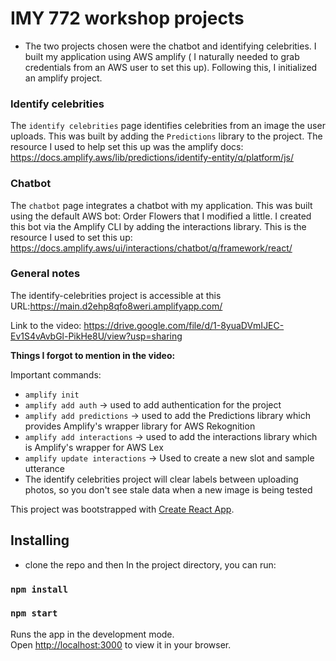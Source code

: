 # IMY 772 workshop projects

- The two projects chosen were the chatbot and identifying celebrities. I built my application using AWS amplify ( I naturally needed to grab credentials from an AWS user to set this up). Following this, I initialized an amplify project. 

### Identify celebrities

The `identify celebrities` page identifies celebrities from an image the user uploads. This was built by adding the `Predictions` library to the project. 
The resource I used to help set this up was the amplify docs:  https://docs.amplify.aws/lib/predictions/identify-entity/q/platform/js/

### Chatbot

The `chatbot` page integrates a chatbot with my application. This was built using the default AWS bot: Order Flowers that I modified a little. I created this bot via the Amplify CLI by adding the interactions library. 
This is the resource I used to set this up: https://docs.amplify.aws/ui/interactions/chatbot/q/framework/react/

### General notes 

The identify-celebrities project is accessible at this URL:https://main.d2ehp8qfo8weri.amplifyapp.com/

Link to the video: https://drive.google.com/file/d/1-8yuaDVmIJEC-Ev1S4vAvbGl-PikHe8U/view?usp=sharing

**Things I forgot to mention in the video:**

Important commands: 
* `amplify init`
* `amplify add auth` -> used to add authentication for the project
* `amplify add predictions` -> used to add the Predictions library which provides Amplify's wrapper library for AWS Rekognition
* `amplify add interactions` -> used to add the interactions library which is Amplify's wrapper for AWS Lex
* `amplify update interactions` -> Used to create a new slot and sample utterance 
* The identify celebrities project will clear labels between uploading photos, so you don't see stale data when a new image is being tested

This project was bootstrapped with [Create React App](https://github.com/facebook/create-react-app).

## Installing

- clone the repo and then
  In the project directory, you can run:

### `npm install`

### `npm start`

Runs the app in the development mode.\
Open [http://localhost:3000](http://localhost:3000) to view it in your browser.
